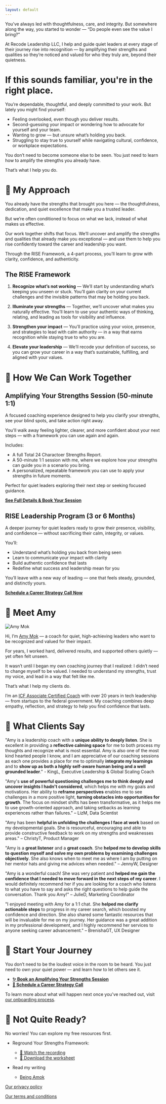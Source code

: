 ```yaml
---
layout: default
---
```


You’ve always led with thoughtfulness, care, and integrity.
But somewhere along the way, you started to wonder —
“Do people even see the value I bring?”

At Recode Leadership LLC, I help and guide quiet leaders at every stage of their journey rise into recognition — by amplifying their strengths and qualities so they’re noticed and valued for who they truly are, beyond their quietness.

# If this sounds familiar, you're in the right place.
You’re dependable, thoughtful, and deeply committed to your work.
But lately you might find yourself:

- Feeling overlooked, even though you deliver results.
- Second-guessing your impact or wondering how to advocate for yourself and your team.
- Wanting to grow — but unsure what’s holding you back.
- Struggling to stay true to yourself while navigating cultural, confidence, or workplace expectations.

You don’t need to become someone else to be seen.
You just need to learn how to amplify the strengths you already have.

That’s what I help you do.

# 🌼 My Approach
You already have the strengths that brought you here — the thoughtfulness, dedication, and quiet excellence that make you a trusted leader.

But we’re often conditioned to focus on what we lack, instead of what makes us effective.

Our work together shifts that focus. We’ll uncover and amplify the strengths and qualities that already make you exceptional — and use them to help you rise confidently toward the career and leadership you want.

Through the RISE Framework, a 4-part process, you’ll learn to grow with clarity, confidence, and authenticity.

## The RISE Framework
1. **Recognize what’s not working** —
We’ll start by understanding what’s keeping you unseen or stuck. You’ll gain clarity on your current challenges and the invisible patterns that may be holding you back.

2. **Illuminate your strengths** —
Together, we’ll uncover what makes you naturally effective. You’ll learn to use your authentic ways of thinking, relating, and leading as tools for visibility and influence.

3. **Strengthen your impact** —
You’ll practice using your voice, presence, and strategies to lead with calm authority — in a way that earns recognition while staying true to who you are.

4. **Elevate your leadership** —
We’ll recode your definition of success, so you can grow your career in a way that’s sustainable, fulfilling, and aligned with your values.

# 🌱 How We Can Work Together
## Amplifying Your Strengths Session (50-minute 1:1)
A focused coaching experience designed to help you clarify your strengths, see your blind spots, and take action right away.

You'll walk away feeling lighter, clearer, and more confident about your next steps — with a framework you can use again and again.

Includes:

- A full Total 24 Charactoer Strengths Report.
- A 50-minute 1:1 session with me, where we explore how your strengths can guide you in a scenario you bring.
- A personalized, repeatable framework you can use to apply your strengths in future moments.

Perfect for quiet leaders exploring their next step or seeking focused guidance.

[**See Full Details & Book Your Session**](https://docs.google.com/document/d/1AszPFQlnYjo8iB_ZMEDf4kSBKofHspRiEgAz5a0kjeA/edit)


## RISE Leadership Program (3 or 6 Months)
A deeper journey for quiet leaders ready to grow their presence, visibility, and confidence — without sacrificing their calm, integrity, or values.

You’ll:

- Understand what’s holding you back from being seen
- Learn to communicate your impact with clarity
- Build authentic confidence that lasts
- Redefine what success and leadership mean for you

You’ll leave with a new way of leading — one that feels steady, grounded, and distinctly yours.

[**Schedule a Career Strategy Call Now**](https://forms.gle/Mb3ngWVDmRrAj8ueA?usp_sharing)

# 💫 Meet Amy
![Amy Mok](/assets/amymok.jpeg)

Hi, I’m [Amy Mok](https://www.linkedin.com/in/amymok/) — a coach for quiet, high-achieving leaders who want to be recognized and valued for their impact.

For years, I worked hard, delivered results, and supported others quietly — yet often felt unseen.

It wasn’t until I began my own coaching journey that I realized: I didn’t need to change myself to be valued. I needed to understand my strengths, trust my voice, and lead in a way that felt like me.

That’s what I help my clients do.

I’m an [ICF Associate Certified Coach](https://www.credly.com/badges/2b0ed60c-aa6b-4e78-b2d2-bd70b4184dea/public_url) with over 20 years in tech leadership — from startups to the federal government. My coaching combines deep empathy, reflection, and strategy to help you find confidence that lasts.

# 🌾 What Clients Say
"Amy is a leadership coach with a **unique ability to deeply listen**. She is excellent in providing a **reflective calming space** for me to both process my thoughts and recognize what is most essential. Amy is also one of the most kind hearted people I know, and I am appreciative of our coaching sessions as each one provides a place for me to optimally **integrate my learnings** and to **show up as both a highly self-aware human being and a well grounded leader**." - KingL, Executive Leadership & Global Scaling Coach

"Amy's **use of powerful questioning challenges me to think deeply and uncover insights I hadn't considered**, which helps me with my goals and motivations. Her ability to **reframe perspectives** enables me to see challenges in a more positive light, **turning obstacles into opportunities for growth**. The focus on mindset shifts has been transformative, as it helps me to use growth-oriented approach, and taking setbacks as learning experiences rather than failures." – LizM, Data Scientist

"Amy has been **helpful in unfolding the challenges I face at work** based on my developmental goals. She is resourceful, encouraging and able to provide constructive feedback to work on my strengths and weaknesses areas." – ChristyT, Product Manager

"Amy is a **great listener** and a **great coach**. She **helped me to develop skills to question myself and solve my own problems by examining challenges objectively**. She also knows when to meet me as where I am by putting on her mentor hats and giving me advices when needed." – JennyW, Designer

"Amy is a wonderful coach! She was very patient and **helped me gain the confidence that I needed to move forward in the next steps of my career**. I would definitely recommend her if you are looking for a coach who listens to what you have to say and asks the right questions to help guide the conversation. Thank you Amy!" – JulieD, Marketing Coordinator

"I enjoyed meeting with Amy for a 1:1 chat. She **helped me clarify actionable steps** to progress in my career search, which boosted my confidence and direction. She also shared some fantastic resources that will be invaluable for me on my journey. Her guidance was a great addition in my professional development, and I highly recommend her services to anyone seeking career advancement." – BrenishaGT, UX Designer

# 🌼 Start Your Journey
You don’t need to be the loudest voice in the room to be heard.
You just need to own your quiet power — and learn how to let others see it.

- [**✨ Book an Amplifying Your Strengths Session**](https://docs.google.com/document/d/1AszPFQlnYjo8iB_ZMEDf4kSBKofHspRiEgAz5a0kjeA/edit)
- [**🌱 Schedule a Career Strategy Call**](https://forms.gle/Mb3ngWVDmRrAj8ueA)


To learn more about what will happen next once you've reached out, visit [our onboarding process](./onboarding-process.html).


# 🌿 Not Quite Ready?
No worries! You can explore my free resources first.
- Reground Your Strengths Framework:
  - [🎥 Watch the recording](https://academy.govloop.com/watch/NosWAHsgss7UkGzYGLbmfb)
  - [📝 Download the worksheet](https://docs.google.com/document/d/1Ci-PnSw34yV9dL5pYFzEzbHxiGO2Wg28xwJ8j9sGgv8/edit)

- Read my writing
  - [Being Amok](https://amymok.substack.com)


[Our privacy policy](./privacy-policy.html)

[Our terms and conditions](./terms-and-conditions.html)
